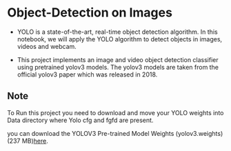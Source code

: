# Object-Detection on Images

  - YOLO is a state-of-the-art, real-time object detection algorithm. In this notebook, we will apply the YOLO algorithm to detect objects in images, videos and webcam.

  - This project implements an image and video object detection classifier using pretrained yolov3 models. The yolov3 models are taken from the official yolov3 paper which was released in 2018.


## Note
To Run this project you need to download and move your YOLO weights into Data directory where Yolo cfg and fgfd are present.

you can download the YOLOV3 Pre-trained Model Weights (yolov3.weights) (237 MB)[here](https://pjreddie.com/media/files/yolov3.weights).
